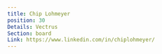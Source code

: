 ```yaml
---
title: Chip Lohmeyer
position: 30
Details: Vectrus
Section: board
Link: https://www.linkedin.com/in/chiplohmeyer/
---
```


